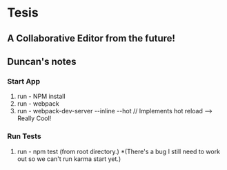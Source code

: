 # Tesis #
## A Collaborative Editor from the future! ##

## Duncan's notes ##

### Start App ###
 1. run - NPM install
 2. run - webpack
 3. run - webpack-dev-server --inline --hot // Implements hot reload --> Really Cool!

### Run Tests ###
 1. run - npm test (from root directory.)
 *(There's a bug I still need to work out so we can't run karma start yet.)

